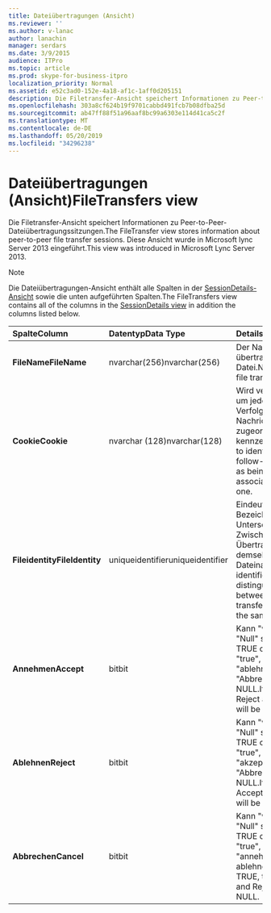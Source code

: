 ```yaml
---
title: Dateiübertragungen (Ansicht)
ms.reviewer: ''
ms.author: v-lanac
author: lanachin
manager: serdars
ms.date: 3/9/2015
audience: ITPro
ms.topic: article
ms.prod: skype-for-business-itpro
localization_priority: Normal
ms.assetid: e52c3ad0-152e-4a18-af1c-1aff0d205151
description: Die Filetransfer-Ansicht speichert Informationen zu Peer-to-Peer-Dateiübertragungssitzungen. Diese Ansicht wurde in Microsoft lync Server 2013 eingeführt.
ms.openlocfilehash: 303a8cf624b19f9701cabbd491fcb7b08dfba25d
ms.sourcegitcommit: ab47ff88f51a96aaf8bc99a6303e114d41ca5c2f
ms.translationtype: MT
ms.contentlocale: de-DE
ms.lasthandoff: 05/20/2019
ms.locfileid: "34296238"
---
```

# <a name="filetransfers-view"></a><span data-ttu-id="b429f-104">Dateiübertragungen (Ansicht)</span><span class="sxs-lookup"><span data-stu-id="b429f-104">FileTransfers view</span></span>
 
<span data-ttu-id="b429f-105">Die Filetransfer-Ansicht speichert Informationen zu Peer-to-Peer-Dateiübertragungssitzungen.</span><span class="sxs-lookup"><span data-stu-id="b429f-105">The FileTransfer view stores information about peer-to-peer file transfer sessions.</span></span> <span data-ttu-id="b429f-106">Diese Ansicht wurde in Microsoft lync Server 2013 eingeführt.</span><span class="sxs-lookup"><span data-stu-id="b429f-106">This view was introduced in Microsoft Lync Server 2013.</span></span>
  
> [!NOTE]
> <span data-ttu-id="b429f-107">Die Dateiübertragungen-Ansicht enthält alle Spalten in der [SessionDetails-Ansicht](sessiondetails-0.md) sowie die unten aufgeführten Spalten.</span><span class="sxs-lookup"><span data-stu-id="b429f-107">The FileTransfers view contains all of the columns in the [SessionDetails view](sessiondetails-0.md) in addition the columns listed below.</span></span>
  
|<span data-ttu-id="b429f-108">**Spalte**</span><span class="sxs-lookup"><span data-stu-id="b429f-108">**Column**</span></span>|<span data-ttu-id="b429f-109">**Datentyp**</span><span class="sxs-lookup"><span data-stu-id="b429f-109">**Data Type**</span></span>|<span data-ttu-id="b429f-110">**Details**</span><span class="sxs-lookup"><span data-stu-id="b429f-110">**Details**</span></span>|
|:-----|:-----|:-----|
|<span data-ttu-id="b429f-111">**FileName**</span><span class="sxs-lookup"><span data-stu-id="b429f-111">**FileName**</span></span> <br/> |<span data-ttu-id="b429f-112">nvarchar(256)</span><span class="sxs-lookup"><span data-stu-id="b429f-112">nvarchar(256)</span></span>  <br/> |<span data-ttu-id="b429f-113">Der Name der übertragenen Datei.</span><span class="sxs-lookup"><span data-stu-id="b429f-113">Name of the file transferred.</span></span>  <br/> |
|<span data-ttu-id="b429f-114">**Cookie**</span><span class="sxs-lookup"><span data-stu-id="b429f-114">**Cookie**</span></span> <br/> |<span data-ttu-id="b429f-115">nvarchar (128)</span><span class="sxs-lookup"><span data-stu-id="b429f-115">nvarchar(128)</span></span>  <br/> |<span data-ttu-id="b429f-116">Wird verwendet, um jede nach Verfolgungs Nachricht als zugeordnet zu kennzeichnen.</span><span class="sxs-lookup"><span data-stu-id="b429f-116">Used to identify every follow-up message as being associated with this one.</span></span>  <br/> |
|<span data-ttu-id="b429f-117">**Fileidentity**</span><span class="sxs-lookup"><span data-stu-id="b429f-117">**FileIdentity**</span></span> <br/> |<span data-ttu-id="b429f-118">uniqueidentifier</span><span class="sxs-lookup"><span data-stu-id="b429f-118">uniqueidentifier</span></span>  <br/> |<span data-ttu-id="b429f-119">Eindeutiger Bezeichner zur Unterscheidung Zwischendatei Übertragungen mit demselben Dateinamen.</span><span class="sxs-lookup"><span data-stu-id="b429f-119">Unique identifier to distinguish between file transfers involving the same file name.</span></span>  <br/> |
|<span data-ttu-id="b429f-120">**Annehmen**</span><span class="sxs-lookup"><span data-stu-id="b429f-120">**Accept**</span></span> <br/> |<span data-ttu-id="b429f-121">bit</span><span class="sxs-lookup"><span data-stu-id="b429f-121">bit</span></span>  <br/> |<span data-ttu-id="b429f-122">Kann "wahr" oder "Null" sein.</span><span class="sxs-lookup"><span data-stu-id="b429f-122">Can be TRUE or NULL.</span></span> <span data-ttu-id="b429f-123">Ist "true", ist "ablehnen" und "Abbrechen" NULL.</span><span class="sxs-lookup"><span data-stu-id="b429f-123">If TRUE, then Reject and Cancel will be NULL.</span></span>  <br/> |
|<span data-ttu-id="b429f-124">**Ablehnen**</span><span class="sxs-lookup"><span data-stu-id="b429f-124">**Reject**</span></span> <br/> |<span data-ttu-id="b429f-125">bit</span><span class="sxs-lookup"><span data-stu-id="b429f-125">bit</span></span>  <br/> |<span data-ttu-id="b429f-126">Kann "wahr" oder "Null" sein.</span><span class="sxs-lookup"><span data-stu-id="b429f-126">Can be TRUE or NULL.</span></span> <span data-ttu-id="b429f-127">Ist "true", ist "akzeptieren" und "Abbrechen" NULL.</span><span class="sxs-lookup"><span data-stu-id="b429f-127">If TRUE, then Accept and Cancel will be NULL.</span></span>  <br/> |
|<span data-ttu-id="b429f-128">**Abbrechen**</span><span class="sxs-lookup"><span data-stu-id="b429f-128">**Cancel**</span></span> <br/> |<span data-ttu-id="b429f-129">bit</span><span class="sxs-lookup"><span data-stu-id="b429f-129">bit</span></span>  <br/> |<span data-ttu-id="b429f-130">Kann "wahr" oder "Null" sein.</span><span class="sxs-lookup"><span data-stu-id="b429f-130">Can be TRUE or NULL.</span></span> <span data-ttu-id="b429f-131">Ist "true", ist "annehmen und ablehnen" NULL.</span><span class="sxs-lookup"><span data-stu-id="b429f-131">If TRUE, then Accept and Reject will be NULL.</span></span>  <br/> |
   

